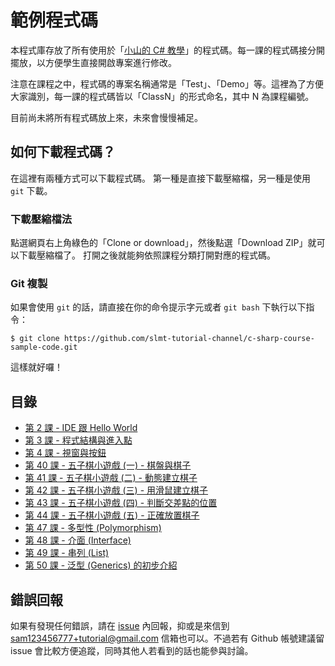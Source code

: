 # 範例程式碼

本程式庫存放了所有使用於「[小山的 C# 教學][1]」的程式碼。每一課的程式碼接分開擺放，以方便學生直接開啟專案進行修改。

注意在課程之中，程式碼的專案名稱通常是「Test」、「Demo」等。這裡為了方便大家識別，每一課的程式碼皆以「ClassN」的形式命名，其中 N 為課程編號。

目前尚未將所有程式碼放上來，未來會慢慢補足。

## 如何下載程式碼？

在這裡有兩種方式可以下載程式碼。 第一種是直接下載壓縮檔，另一種是使用 `git` 下載。

### 下載壓縮檔法

點選網頁右上角綠色的「Clone or download」，然後點選「Download ZIP」就可以下載壓縮檔了。 打開之後就能夠依照課程分類打開對應的程式碼。

### Git 複製

如果會使用 `git` 的話，請直接在你的命令提示字元或者 `git bash` 下執行以下指令：

```
$ git clone https://github.com/slmt-tutorial-channel/c-sharp-course-sample-code.git
```

這樣就好囉！

## 目錄

- [第 2 課 - IDE 跟 Hello World](class-1-10/Class2)
- [第 3 課 - 程式結構與進入點](class-1-10/Class3)
- [第 4 課 - 視窗與按鈕](class-1-10/Class4)
- [第 40 課 - 五子棋小遊戲 (一) - 棋盤與棋子](class-31-40/Class40)
- [第 41 課 - 五子棋小遊戲 (二) - 動態建立棋子](class-41-50/Class41)
- [第 42 課 - 五子棋小遊戲 (三) - 用滑鼠建立棋子](class-41-50/Class42)
- [第 43 課 - 五子棋小遊戲 (四) - 判斷交差點的位置](class-41-50/Class43)
- [第 44 課 - 五子棋小遊戲 (五) - 正確放置棋子](class-41-50/Class44)
- [第 47 課 - 多型性 (Polymorphism)](class-41-50/Class47)
- [第 48 課 - 介面 (Interface)](class-41-50/Class48)
- [第 49 課 - 串列 (List)](class-41-50/Class49)
- [第 50 課 - 泛型 (Generics) 的初步介紹](class-41-50/Class50)

## 錯誤回報

如果有發現任何錯誤，請在 [issue][2] 內回報，抑或是來信到 sam123456777+tutorial@gmail.com 信箱也可以。不過若有 Github 帳號建議留 issue 會比較方便追蹤，同時其他人若看到的話也能參與討論。

[1]: https://www.youtube.com/playlist?list=PLbXghSoQcLZtWqTA8q1NsByVpINoROHHe
[2]: https://github.com/slmt-tutorial-channel/c-sharp-course-sample-code/issues
